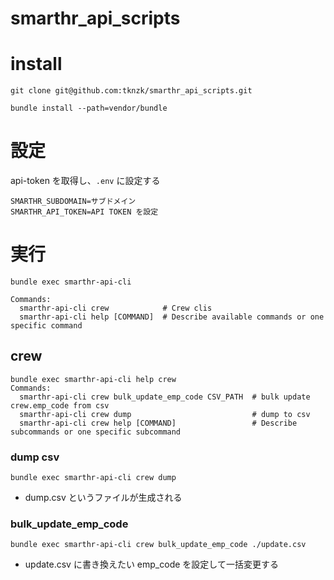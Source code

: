 # smarthr_api_scripts


# install

```
git clone git@github.com:tknzk/smarthr_api_scripts.git
```


```
bundle install --path=vendor/bundle
```

# 設定

api-token を取得し、```.env``` に設定する

```.env
SMARTHR_SUBDOMAIN=サブドメイン
SMARTHR_API_TOKEN=API TOKEN を設定
```

# 実行

```
bundle exec smarthr-api-cli

Commands:
  smarthr-api-cli crew            # Crew clis
  smarthr-api-cli help [COMMAND]  # Describe available commands or one specific command
```

## crew
```
bundle exec smarthr-api-cli help crew
Commands:
  smarthr-api-cli crew bulk_update_emp_code CSV_PATH  # bulk update crew.emp_code from csv
  smarthr-api-cli crew dump                           # dump to csv
  smarthr-api-cli crew help [COMMAND]                 # Describe subcommands or one specific subcommand
```

### dump csv

```
bundle exec smarthr-api-cli crew dump
```

- dump.csv というファイルが生成される


### bulk_update_emp_code

```
bundle exec smarthr-api-cli crew bulk_update_emp_code ./update.csv
```

- update.csv に書き換えたい emp_code を設定して一括変更する

